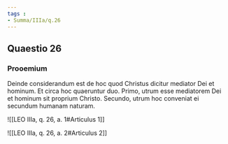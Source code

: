```yaml
---
tags : 
- Summa/IIIa/q.26
---
```


## Quaestio 26

### Prooemium

Deinde considerandum est de hoc quod Christus dicitur mediator Dei et hominum. Et circa hoc quaeruntur duo. Primo, utrum esse mediatorem Dei et hominum sit proprium Christo. Secundo, utrum hoc conveniat ei secundum humanam naturam.

![[LEO IIIa, q. 26, a. 1#Articulus 1]]

![[LEO IIIa, q. 26, a. 2#Articulus 2]]

